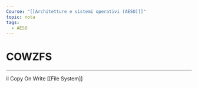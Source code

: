 ```yaml
---
Course: "[[Architetture e sistemi operativi (AESO)]]"
topic: nota
tags:
  - AESO
---
```


# COWZFS
---
il Copy On Write [[File System]]